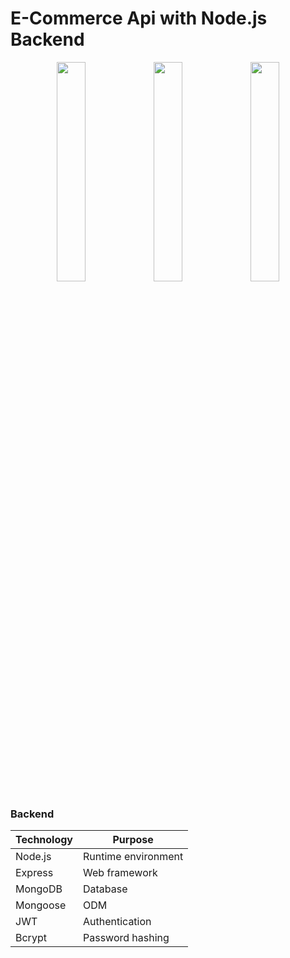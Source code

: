 #  E-Commerce Api with Node.js Backend

<p align="center">
  <img src="https://github.com/user-attachments/assets/e99a066c-531b-4da9-b5f5-6d1c07c0bb57" width="30%" />
  <img src="https://github.com/user-attachments/assets/eda08435-373d-4583-be43-30f3526a5524" width="30%" />
  <img src="https://github.com/user-attachments/assets/c97bcf7e-3fcd-4c8c-ba10-40f87f29f221" width="30%" />
</p>

### Backend
| Technology | Purpose |
|------------|---------|
| Node.js | Runtime environment |
| Express | Web framework |
| MongoDB | Database |
| Mongoose | ODM |
| JWT | Authentication |
| Bcrypt | Password hashing |
